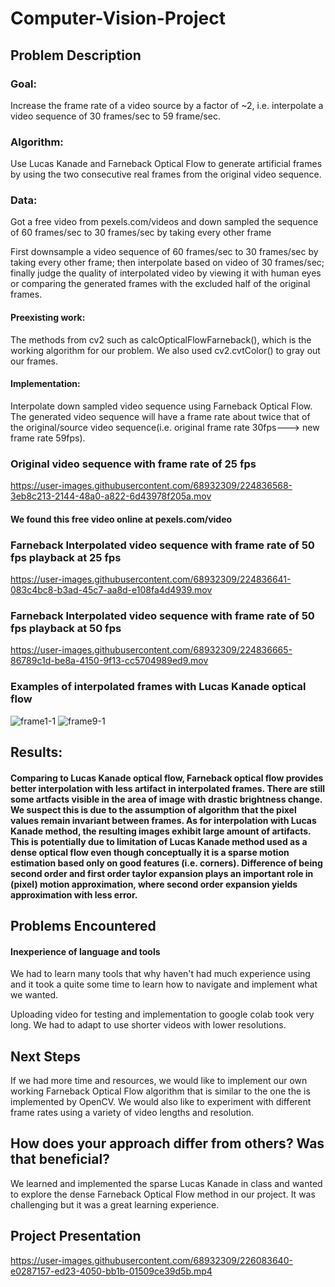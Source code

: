 # Computer-Vision-Project

## Problem Description
### Goal:
Increase the frame rate of a video source by a factor of ~2, i.e. interpolate a video sequence of 30 frames/sec to 59 frame/sec.

### Algorithm:
Use Lucas Kanade and Farneback Optical Flow to generate artificial frames by using the two consecutive real frames from the original video sequence.

### Data:
Got a free video from pexels.com/videos and down sampled the sequence of 60 frames/sec to 30 frames/sec by taking every other frame

First downsample a video sequence of 60 frames/sec to 30 frames/sec by taking every other frame; then interpolate based on video of 30 frames/sec; finally judge the quality of interpolated video by viewing it with human eyes or comparing the generated frames with the excluded half of the original frames.

#### Preexisting work:
The methods from cv2 such as calcOpticalFlowFarneback(), which is the working algorithm for our problem. We also used cv2.cvtColor() to gray out our frames.

#### Implementation:
Interpolate down sampled video sequence using Farneback Optical Flow. The generated video sequence will have a frame rate about twice that of the original/source video sequence(i.e. original frame rate 30fps---> new frame rate 59fps).

### Original video sequence with frame rate of 25 fps
https://user-images.githubusercontent.com/68932309/224836568-3eb8c213-2144-48a0-a822-6d43978f205a.mov

#### We found this free video online at pexels.com/video

### Farneback Interpolated video sequence with frame rate of 50 fps playback at 25 fps
https://user-images.githubusercontent.com/68932309/224836641-083c4bc8-b3ad-45c7-aa8d-e108fa4d4939.mov

### Farneback Interpolated video sequence with frame rate of 50 fps playback at 50 fps
https://user-images.githubusercontent.com/68932309/224836665-86789c1d-be8a-4150-9f13-cc5704989ed9.mov

### Examples of interpolated frames with Lucas Kanade optical flow
![frame1-1](https://user-images.githubusercontent.com/68932309/226062613-56ffba98-102b-4076-897d-a98ab37b9d49.jpg)
![frame9-1](https://user-images.githubusercontent.com/68932309/226062617-51287d8b-3aa6-4165-9765-fa228699f714.jpg)

## Results:
#### Comparing to Lucas Kanade optical flow, Farneback optical flow provides better interpolation with less artifact in interpolated frames. There are still some artfacts visible in the area of image with drastic brightness change. We suspect this is due to the assumption of algorithm that the pixel values remain invariant between frames. As for interpolation with Lucas Kanade method, the resulting images exhibit large amount of artifacts. This is potentially due to limitation of Lucas Kanade method used as a dense optical flow even though conceptually it is a sparse motion estimation based only on good features (i.e. corners). Difference of being second order and first order taylor expansion plays an important role in (pixel) motion approximation, where second order expansion yields approximation with less error.

## Problems Encountered
#### Inexperience of language and tools
We had to learn many tools that why haven't had much experience using and it took a quite some time to learn how to navigate and implement what we wanted. 

Uploading video for testing and implementation to google colab took very long.
We had to adapt to use shorter videos with lower resolutions. 

## Next Steps
If we had more time and resources, we would like to implement our own working Farneback Optical Flow algorithm that is similar to the one the is implemented by OpenCV.
We would also like to experiment with different frame rates using a variety of video lengths and resolution.

## How does your approach differ from others? Was that beneficial?
We learned and implemented the sparse Lucas Kanade in class and wanted to explore the dense Farneback Optical Flow method in our project.
It was challenging but it was a great learning experience.

## Project Presentation
https://user-images.githubusercontent.com/68932309/226083640-e0287157-ed23-4050-bb1b-01509ce39d5b.mp4
